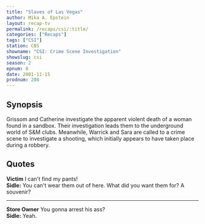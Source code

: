 ```yaml
---
title: "Slaves of Las Vegas"
author: Mika A. Epstein
layout: recap-tv
permalink: /recaps/csi/:title/
categories: ["Recaps"]
tags: ["CSI"]
station: CBS
showname: "CSI: Crime Scene Investigation"
showslug: csi
season: 2
epnum: 8
date: 2001-11-15
prodnum: 208  
---
```


## Synopsis

Grissom and Catherine investigate the apparent violent death of a woman found in a sandbox. Their investigation leads them to the underground world of S&M clubs. Meanwhile, Warrick and Sara are called to a crime scene to investigate a shooting, which initially appears to have taken place during a robbery.

## Quotes

**Victim** I can't find my pants!  
**Sidle:** You can't wear them out of here. What did you want them for? A souvenir?  

- - -

**Store Owner** You gonna arrest his ass?  
**Sidle:** Yeah.

